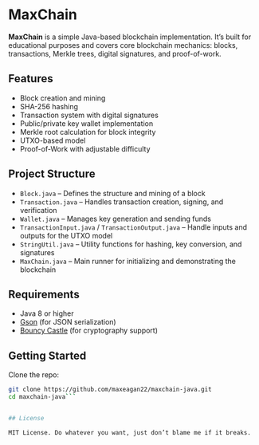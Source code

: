 # MaxChain

**MaxChain** is a simple Java-based blockchain implementation. It’s built for educational purposes and covers core blockchain mechanics: blocks, transactions, Merkle trees, digital signatures, and proof-of-work.

## Features

- Block creation and mining
- SHA-256 hashing
- Transaction system with digital signatures
- Public/private key wallet implementation
- Merkle root calculation for block integrity
- UTXO-based model
- Proof-of-Work with adjustable difficulty

## Project Structure

- `Block.java` – Defines the structure and mining of a block  
- `Transaction.java` – Handles transaction creation, signing, and verification  
- `Wallet.java` – Manages key generation and sending funds  
- `TransactionInput.java` / `TransactionOutput.java` – Handle inputs and outputs for the UTXO model  
- `StringUtil.java` – Utility functions for hashing, key conversion, and signatures  
- `MaxChain.java` – Main runner for initializing and demonstrating the blockchain

## Requirements

- Java 8 or higher  
- [Gson](https://github.com/google/gson) (for JSON serialization)  
- [Bouncy Castle](https://www.bouncycastle.org/java.html) (for cryptography support)

## Getting Started

Clone the repo:

```bash
git clone https://github.com/maxeagan22/maxchain-java.git
cd maxchain-java```


## License

MIT License. Do whatever you want, just don’t blame me if it breaks.


 
